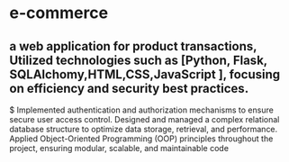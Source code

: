 ﻿# e-commerce
## a web application for product transactions, Utilized technologies such as [Python, Flask, SQLAlchomy,HTML,CSS,JavaScript ], focusing on efficiency and security best practices.

$ Implemented authentication and authorization mechanisms to ensure
secure user access control.
Designed and managed a complex relational database structure to
optimize data storage, retrieval, and performance.
Applied Object-Oriented Programming (OOP) principles throughout the
project, ensuring modular, scalable, and maintainable code
